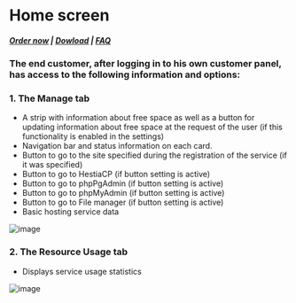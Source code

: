 # Home screen

#####  [Order now](https://puqcloud.com/index.php?rp=/store/whmcs-module-hestiacp) | [Dowload](https://download.puqcloud.com/WHMCS/servers/PUQ_WHMCS-HestiaCP/) | [FAQ](https://faq.puqcloud.com/)

### The end customer, after logging in to his own customer panel, has access to the following information and options:

### 1. The Manage tab
- A strip with information about free space as well as a button for updating information about free space at the request of the user (if this functionality is enabled in the settings)
- Navigation bar and status information on each card.
- Button to go to the site specified during the registration of the service (if it was specified)
- Button to go to HestiaCP (if button setting is active)
- Button to go to phpPgAdmin (if button setting is active)
- Button to go to phpMyAdmin (if button setting is active)
- Button to go to File manager (if button setting is active)
- Basic hosting service data

![image](https://github.com/PUQ-sp-z-o-o/WHMCS-Module-HestiaCP/assets/81689153/8f26b523-4313-4acd-82a8-d245913c8414)

### 2. The Resource Usage tab

- Displays service usage statistics

![image](https://github.com/PUQ-sp-z-o-o/WHMCS-Module-HestiaCP/assets/81689153/dd0f925c-7d63-46d0-809e-da5c5d96b66d)
